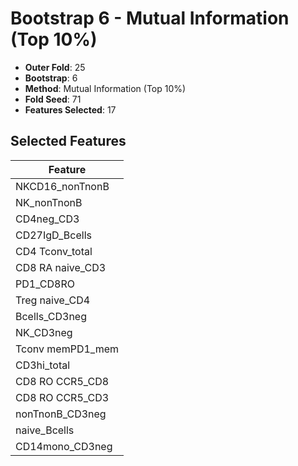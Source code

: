 # Bootstrap 6 - Mutual Information (Top 10%)

- **Outer Fold**: 25
- **Bootstrap**: 6
- **Method**: Mutual Information (Top 10%)
- **Fold Seed**: 71
- **Features Selected**: 17

## Selected Features

| Feature |
|---------|
| NKCD16_nonTnonB |
| NK_nonTnonB |
| CD4neg_CD3 |
| CD27IgD_Bcells |
| CD4 Tconv_total |
| CD8 RA naive_CD3 |
| PD1_CD8RO |
| Treg naive_CD4 |
| Bcells_CD3neg |
| NK_CD3neg |
| Tconv memPD1_mem |
| CD3hi_total |
| CD8 RO CCR5_CD8 |
| CD8 RO CCR5_CD3 |
| nonTnonB_CD3neg |
| naive_Bcells |
| CD14mono_CD3neg |
